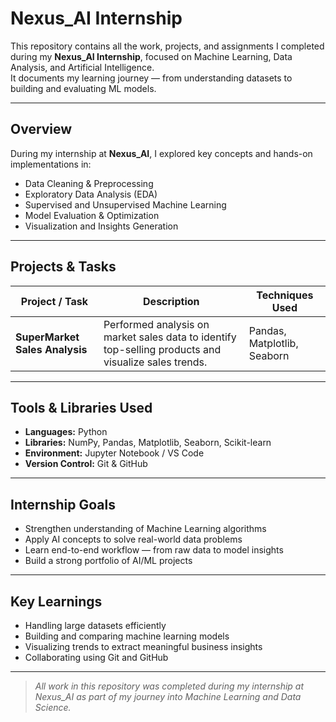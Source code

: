 # Nexus_AI Internship

This repository contains all the work, projects, and assignments I completed during my **Nexus_AI Internship**, focused on Machine Learning, Data Analysis, and Artificial Intelligence.  
It documents my learning journey — from understanding datasets to building and evaluating ML models.

---

##  Overview

During my internship at **Nexus_AI**, I explored key concepts and hands-on implementations in:

- Data Cleaning & Preprocessing  
- Exploratory Data Analysis (EDA)  
- Supervised and Unsupervised Machine Learning  
- Model Evaluation & Optimization  
- Visualization and Insights Generation  

---

## Projects & Tasks

| Project / Task | Description | Techniques Used |
|----------------|--------------|-----------------|
| **SuperMarket Sales Analysis** | Performed analysis on market sales data to identify top-selling products and visualize sales trends. | Pandas, Matplotlib, Seaborn |


---

##  Tools & Libraries Used

- **Languages:** Python 
- **Libraries:** NumPy, Pandas, Matplotlib, Seaborn, Scikit-learn  
- **Environment:** Jupyter Notebook / VS Code  
- **Version Control:** Git & GitHub  

---

##  Internship Goals

- Strengthen understanding of Machine Learning algorithms  
- Apply AI concepts to solve real-world data problems  
- Learn end-to-end workflow — from raw data to model insights  
- Build a strong portfolio of AI/ML projects  

---

##  Key Learnings

- Handling large datasets efficiently  
- Building and comparing machine learning models  
- Visualizing trends to extract meaningful business insights  
- Collaborating using Git and GitHub  

---

>  _All work in this repository was completed during my internship at Nexus_AI as part of my journey into Machine Learning and Data Science._
